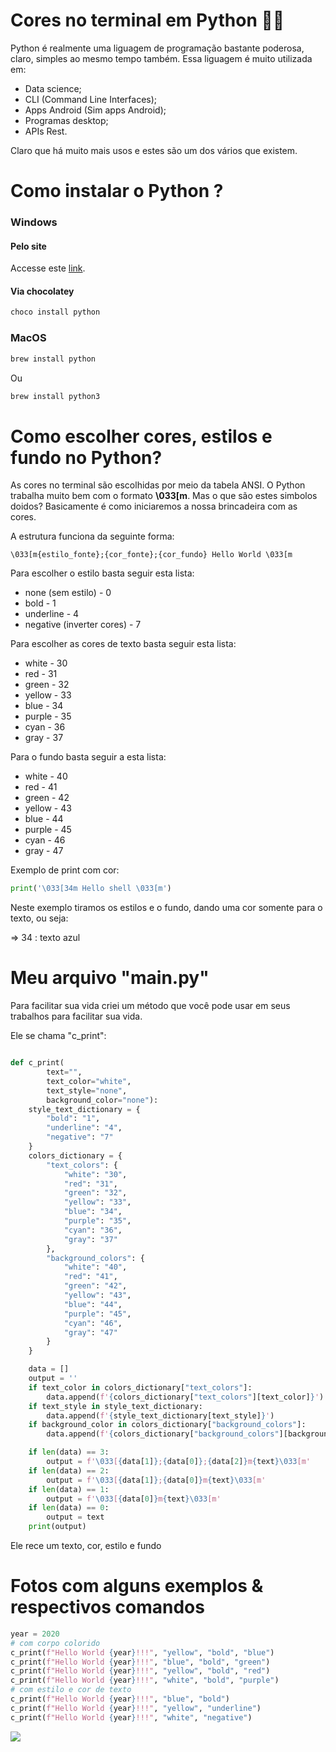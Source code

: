 # Cores no terminal em Python 👨‍💻

Python é realmente uma liguagem de programação bastante poderosa, claro, 
simples ao mesmo tempo também. Essa liguagem é muito utilizada em:

- Data science;
- CLI (Command Line Interfaces);
- Apps Android (Sim apps Android);
- Programas desktop;
- APIs Rest.

Claro que há muito mais usos e estes são um dos vários que existem.

# Como instalar o Python ? 

### Windows

#### Pelo site

Accesse este <a href="https://www.python.org/downloads/windows/">link</a>.

#### Via chocolatey

````sh
choco install python
````

### MacOS

````sh
brew install python
````
Ou
````sh
brew install python3
````
# Como escolher cores, estilos e fundo no Python?

As cores no terminal são escolhidas por meio da tabela ANSI. 
O Python trabalha muito bem com o formato <b>\033[m</b>. Mas o que 
são estes simbolos doidos? Basicamente é como iniciaremos
a nossa brincadeira com as cores. 

A estrutura funciona da seguinte forma:

```
\033[m{estilo_fonte};{cor_fonte};{cor_fundo} Hello World \033[m
```

Para escolher o estilo basta seguir esta lista:

 - none (sem estilo) - 0
 - bold - 1
 - underline - 4
 - negative (inverter cores) - 7

Para escolher as cores de texto basta seguir esta lista:

 - white - 30
 - red - 31
 - green - 32
 - yellow - 33
 - blue - 34
 - purple - 35
 - cyan - 36
 - gray - 37
 
Para o fundo basta seguir a esta lista:

 - white - 40
 - red - 41
 - green - 42
 - yellow - 43
 - blue - 44
 - purple - 45
 - cyan - 46
 - gray - 47
 
Exemplo de print com cor:
 
```python
print('\033[34m Hello shell \033[m')
```
 Neste exemplo tiramos os estilos e o fundo, dando uma cor somente para o texto, ou seja:
 
 => 34 : texto azul
 
# Meu arquivo "main.py"

Para facilitar sua vida criei um método que você pode usar em seus trabalhos
para facilitar sua vida.

Ele se chama "c_print":
 
```python

def c_print(
        text="",
        text_color="white",
        text_style="none",
        background_color="none"):
    style_text_dictionary = {
        "bold": "1",
        "underline": "4",
        "negative": "7"
    }
    colors_dictionary = {
        "text_colors": {
            "white": "30",
            "red": "31",
            "green": "32",
            "yellow": "33",
            "blue": "34",
            "purple": "35",
            "cyan": "36",
            "gray": "37"
        },
        "background_colors": {
            "white": "40",
            "red": "41",
            "green": "42",
            "yellow": "43",
            "blue": "44",
            "purple": "45",
            "cyan": "46",
            "gray": "47"
        }
    }

    data = []
    output = ''
    if text_color in colors_dictionary["text_colors"]:
        data.append(f'{colors_dictionary["text_colors"][text_color]}')
    if text_style in style_text_dictionary:
        data.append(f'{style_text_dictionary[text_style]}')
    if background_color in colors_dictionary["background_colors"]:
        data.append(f'{colors_dictionary["background_colors"][background_color]}')

    if len(data) == 3:
        output = f'\033[{data[1]};{data[0]};{data[2]}m{text}\033[m'
    if len(data) == 2:
        output = f'\033[{data[1]};{data[0]}m{text}\033[m'
    if len(data) == 1:
        output = f'\033[{data[0]}m{text}\033[m'
    if len(data) == 0:
        output = text
    print(output)

```
Ele rece um texto, cor, estilo e fundo

# Fotos com alguns exemplos & respectivos comandos

```python
year = 2020
# com corpo colorido
c_print(f"Hello World {year}!!!", "yellow", "bold", "blue")
c_print(f"Hello World {year}!!!", "blue", "bold", "green")
c_print(f"Hello World {year}!!!", "yellow", "bold", "red")
c_print(f"Hello World {year}!!!", "white", "bold", "purple")
# com estilo e cor de texto
c_print(f"Hello World {year}!!!", "blue", "bold")
c_print(f"Hello World {year}!!!", "yellow", "underline")
c_print(f"Hello World {year}!!!", "white", "negative")
```

<img src="https://lh3.googleusercontent.com/JaPlKL_YGz7uvoxiKHJqmLHk42vYkwRDBr_mrdZpFwrre8GtbN6QD3ueVjpuz3gjrx8u4dEB4mCtpUEecQPofC892ycLIgwvZsAx04HSf4jGdSbeEXWyuSr3M2oxrYPRsTU06GP-7C7Is720gAO6QwvIdYWvnNGssSkx2GdEk3_NyFN1upppHpeLFqe7cXto6UbaXAdzAr1g41teu9G6FqfUOsYmpRQmIrII-8psyOLciyfFyEtkiawJ4Ry0GBfD46txQwwWzGhBU45y9ZbbpD_SuaL-AedO7Vpc7VSxKXTUcX4HQ-uP28W-duTkYsnXI3SiUrELXPkGlAizd5hs0ttvDDXMSdp-T0GeoVisSOq6dv_edyy-NyFfLN5nZsh8r3beRIGnL-tPz-1UBS5eo89HlJjygvX_7ms7wVneu7zOZDFdHQm88q8Pzh9WJKK8YSDu4YHLldB5DqM8IVIZU28K0AQzt432F6BgTnhlmNugcK6_-g8E-2D-vSaXiaks6Fo9n2_zyzGVrWPAbBjg0rBhDL8ta4ad3qpjW6v8ZfCpPOSXH6ZZsdJaTnfdP3on0uMsdh38QN5NC_7B9C3CbVnhZLs0-WNtikWzjCYBHIwqNwBmz4e1EeXiyh8tFZNHuVNZpq5hLntouBAGEYPApk8c2uLewSOvZJZ86d60ipKp_KhqWhqrOG3HAuWP=w825-h219-no?authuser=0" />
